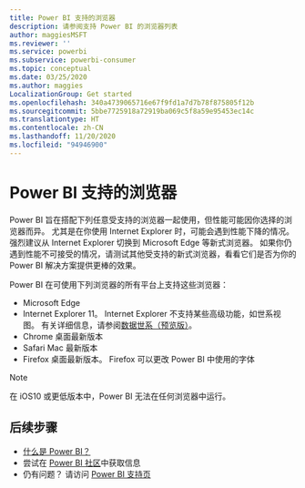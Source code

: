 ```yaml
---
title: Power BI 支持的浏览器
description: 请参阅支持 Power BI 的浏览器列表
author: maggiesMSFT
ms.reviewer: ''
ms.service: powerbi
ms.subservice: powerbi-consumer
ms.topic: conceptual
ms.date: 03/25/2020
ms.author: maggies
LocalizationGroup: Get started
ms.openlocfilehash: 340a4739065716e67f9fd1a7d7b78f875805f12b
ms.sourcegitcommit: 5bbe7725918a72919ba069c5f8a59e95453ec14c
ms.translationtype: HT
ms.contentlocale: zh-CN
ms.lasthandoff: 11/20/2020
ms.locfileid: "94946900"
---
```

# <a name="supported-browsers-for-power-bi"></a>Power BI 支持的浏览器

Power BI 旨在搭配下列任意受支持的浏览器一起使用，但性能可能因你选择的浏览器而异。 尤其是在你使用 Internet Explorer 时，可能会遇到性能下降的情况。 强烈建议从 Internet Explorer 切换到 Microsoft Edge 等新式浏览器。 如果你仍遇到性能不可接受的情况，请测试其他受支持的新式浏览器，看看它们是否为你的 Power BI 解决方案提供更棒的效果。

Power BI 在可使用下列浏览器的所有平台上支持这些浏览器：

- Microsoft Edge
- Internet Explorer 11。 Internet Explorer 不支持某些高级功能，如世系视图。 有关详细信息，请参阅[数据世系（预览版）](../collaborate-share/service-data-lineage.md)。
- Chrome 桌面最新版本
- Safari Mac 最新版本
- Firefox 桌面最新版本。 Firefox 可以更改 Power BI 中使用的字体 

> [!NOTE]
> 在 iOS10 或更低版本中，Power BI 无法在任何浏览器中运行。

## <a name="next-steps"></a>后续步骤
* [什么是 Power BI？](power-bi-overview.md)
* 尝试在 [Power BI 社区](https://community.powerbi.com/)中获取信息
* 仍有问题？ 请访问 [Power BI 支持页](https://powerbi.microsoft.com/support/)
